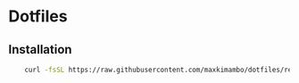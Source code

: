 # Dotfiles

## Installation

```bash
    curl -fsSL https://raw.githubusercontent.com/maxkimambo/dotfiles/refs/heads/master/install.py | python3 - install
```
